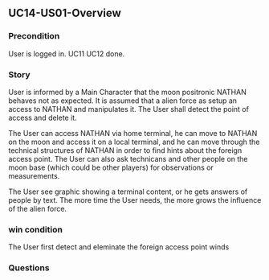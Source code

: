## UC14-US01-Overview

### Precondition

User is logged in. UC11 UC12 done.


### Story

User is informed by a Main Character that the moon positronic NATHAN behaves not as expected. It is assumed that a alien force as setup an access to NATHAN and manipulates it. The User shall detect the point of access and delete it. 

The User can access NATHAN via home terminal, he can move to NATHAN on the moon and access it on a local terminal, and he can move through the technical structures of NATHAN in order to find hints about the foreign access point. The User can also ask technicans and other people on the moon base (which could be other players) for observations or measurements. 

The User see graphic showing a terminal content, or he gets answers of people by text. The more time the User needs, the more grows the influence of the alien force. 

### win condition 

The User first detect and eleminate the foreign access point winds

### Questions


